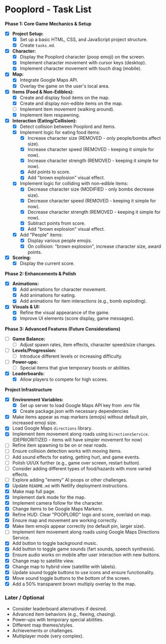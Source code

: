 # Pooplord - Task List

**Phase 1: Core Game Mechanics & Setup**
- [X] **Project Setup:**
    - [X] Set up a basic HTML, CSS, and JavaScript project structure.
    - [X] Create `tasks.md`.
- [X] **Character:**
    - [X] Display the Pooplord character (poop emoji) on the screen.
    - [X] Implement character movement with cursor keys (desktop).
    - [X] Implement character movement with touch drag (mobile).
- [X] **Map:**
    - [X] Integrate Google Maps API.
    - [X] Overlay the game on the user's local area.
- [X] **Items (Food & Non-Edibles):**
    - [X] Create and display food items on the map.
    - [X] Create and display non-edible items on the map.
    - [ ] Implement item movement (walking around).
    - [X] Implement item respawning.
- [X] **Interaction (Eating/Collision):**
    - [X] Detect collision between Pooplord and items.
    - [X] Implement logic for eating food items:
        - [X] Increase character size (REMOVED - only people/bombs affect size).
        - [X] Increase character speed (REMOVED - keeping it simple for now).
        - [X] Increase character strength (REMOVED - keeping it simple for now).
        - [X] Add points to score.
        - [X] Add "brown explosion" visual effect.
    - [X] Implement logic for colliding with non-edible items:
        - [X] Decrease character size (MODIFIED - only bombs decrease size).
        - [X] Decrease character speed (REMOVED - keeping it simple for now).
        - [X] Decrease character strength (REMOVED - keeping it simple for now).
        - [X] Subtract points from score.
        - [X] Add "brown explosion" visual effect.
    - [X] Add "People" items:
        - [X] Display various people emojis.
        - [X] On collision: "brown explosion", increase character size, award points.
- [X] **Scoring:**
    - [X] Display the current score.

**Phase 2: Enhancements & Polish**
- [X] **Animations:**
    - [X] Add animations for character movement.
    - [X] Add animations for eating.
    - [X] Add animations for item interactions (e.g., bomb exploding).
- [X] **Visuals & UI:**
    - [X] Refine the visual appearance of the game.
    - [X] Improve UI elements (score display, game messages).

**Phase 3: Advanced Features (Future Considerations)**
- [ ] **Game Balance:**
    - [ ] Adjust spawn rates, item effects, character speed/size changes.
- [ ] **Levels/Progression:**
    - [ ] Introduce different levels or increasing difficulty.
- [ ] **Power-ups:**
    - [ ] Special items that give temporary boosts or abilities.
- [X] **Leaderboards:**
    - [X] Allow players to compete for high scores.

**Project Infrastructure**
- [X] **Environment Variables:**
    - [X] Set up server to load Google Maps API key from .env file
    - [X] Create package.json with necessary dependencies
- [x] Make items appear as map markers (emojis) without default pin, increased emoji size.
- [x] Load Google Maps `directions` library.
- [x] Implement item movement along roads using `DirectionsService`. (DEPRIORITIZED - items will have simpler movement for now)
- [ ] Refine item spawning to be on or near roads.
- [ ] Ensure collision detection works with moving items.
- [ ] Add sound effects for eating, getting hurt, and game events.
- [ ] Polish UI/UX further (e.g., game over screen, restart button).
- [ ] Consider adding different types of food/hazards with more varied effects.
- [ ] Explore adding "enemy" AI poops or other challenges.
- [x] Update `README.md` with Netlify deployment instructions.
- [x] Make map full page.
- [x] Implement dark mode for the map.
- [x] Implement camera follow for the character.
- [x] Change items to be Google Maps Markers.
- [x] Refine HUD: Clear "POOPLORD" logo and score, overlaid on map.
- [x] Ensure map and movement are working correctly.
- [x] Make item emojis appear correctly (no default pin, larger size).
- [ ] Implement item movement along roads using Google Maps Directions Service.
- [x] Add button to toggle background music.
- [x] Add button to toggle game sounds (fart sounds, speech synthesis).
- [x] Ensure audio works on mobile after user interaction with new buttons.
- [x] Change map to satellite view.
- [x] Change map to hybrid view (satellite with labels).
- [x] Update sound toggle buttons to use icons and ensure functionality.
- [x] Move sound toggle buttons to the bottom of the screen.
- [x] Add a 50% transparent brown multiply overlay to the map.

### Later / Optional
*   Consider leaderboard alternatives if desired.
*   Advanced item behaviors (e.g., fleeing, chasing).
*   Power-ups with temporary special abilities.
*   Different map themes/styles.
*   Achievements or challenges.
*   Multiplayer mode (very complex). 